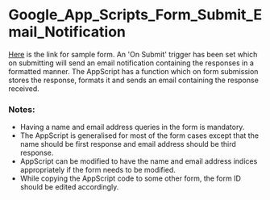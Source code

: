 # Google_App_Scripts_Form_Submit_Email_Notification

[Here](https://docs.google.com/forms/d/e/1FAIpQLSd7YhkGXaDeCeE2IPLAeknvpwm5bd0NF6YNlO_Xl3ke3) is the link for sample form. An 'On Submit' trigger has been set which on submitting will send an email notification containing the responses in a formatted manner. The AppScript has a function which on form submission stores the response, formats it and sends an email containing the response received. 

### Notes:
- Having a name and email address queries in the form is mandatory.
- The AppScript is generalised for most of the form cases except that the name should be first response and email address should be third response.
- AppScript can be modified to have the name and email address indices appropriately if the form needs to be modified.
- While copying the AppScript code to some other form, the form ID should be edited accordingly.
